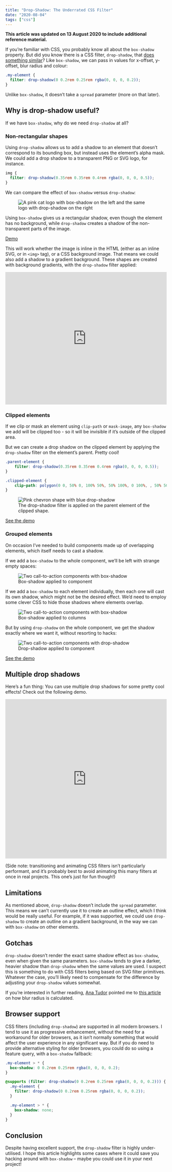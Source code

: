 ```yaml
---
title: "Drop-Shadow: The Underrated CSS Filter"
date: "2020-08-04"
tags: ["css"]
---
```


**This article was updated on 13 August 2020 to include additional reference material.**

If you’re familiar with CSS, you probably know all about the `box-shadow` property. But did you know there is a CSS filter, `drop-shadow`, that [does something similar](https://developer.mozilla.org/en-US/docs/Web/CSS/filter-function/drop-shadow)? Like `box-shadow`, we can pass in values for x-offset, y-offset, blur radius and colour:

```css
.my-element {
  filter: drop-shadow(0 0.2rem 0.25rem rgba(0, 0, 0, 0.2));
}
```

Unlike `box-shadow`, it doesn’t take a `spread` parameter (more on that later).

## Why is drop-shadow useful?

If we have `box-shadow`, why do we need `drop-shadow` at all?

### Non-rectangular shapes

Using `drop-shadow` allows us to add a shadow to an element that doesn’t correspond to its bounding box, but instead uses the element’s alpha mask. We could add a drop shadow to a transparent PNG or SVG logo, for instance.

```css
img {
  filter: drop-shadow(0.35rem 0.35rem 0.4rem rgba(0, 0, 0, 0.5));
}
```

We can compare the effect of `box-shadow` versus `drop-shadow`:

<figure>
  <img src="drop-shadow-01.jpg" alt="A pink cat logo with box-shadow on the left and the same logo with drop-shadow on the right">
</figure>

Using `box-shadow` gives us a rectangular shadow, even though the element has no background, while `drop-shadow` creates a shadow of the non-transparent parts of the image.

[Demo](https://codepen.io/michellebarker/pen/RwrXXby)

This will work whether the image is inline in the HTML (either as an inline SVG, or in `<img>` tag), or a CSS background image. That means we could also add a shadow to a gradient background. These shapes are created with background gradients, with the `drop-shadow` filter applied:

<iframe height="414" style="width: 100%;" scrolling="no" title="Gradient shapes with drop-shadow" src="https://codepen.io/michellebarker/embed/RwrXXaB?height=414&theme-id=dark&default-tab=result" frameborder="no" loading="lazy" allowtransparency="true" allowfullscreen="true">
  See the Pen <a href='https://codepen.io/michellebarker/pen/RwrXXaB'>Gradient shapes with drop-shadow</a> by Michelle Barker
  (<a href='https://codepen.io/michellebarker'>@michellebarker</a>) on <a href='https://codepen.io'>CodePen</a>.
</iframe>

### Clipped elements

If we clip or mask an element using `clip-path` or `mask-image`, any `box-shadow` we add will be clipped too - so it will be invisible if it’s outside of the clipped area.

But we can create a drop shadow on the clipped element by applying the `drop-shadow` filter on the element’s parent. Pretty cool!

```css
.parent-element {
	filter: drop-shadow(0.35rem 0.35rem 0.4rem rgba(0, 0, 0, 0.5));
}

.clipped-element {
	clip-path: polygon(0 0, 50% 0, 100% 50%, 50% 100%, 0 100%, , 50% 50%))
}
```

<figure>
  <img src="drop-shadow-02.jpg" alt="Pink chevron shape with blue drop-shadow">
  <figcaption>The drop-shadow filter is applied on the parent element of the clipped shape.</figcaption>
</figure>

[See the demo](https://codepen.io/michellebarker/pen/PoNYwvY)

### Grouped elements

On occasion I’ve needed to build components made up of overlapping elements, which itself needs to cast a shadow.

If we add a `box-shadow` to the whole component, we’ll be left with strange empty spaces:

<figure>
  <img src="drop-shadow-03.jpg" alt="Two call-to-action components with box-shadow">
  <figcaption>Box-shadow applied to component</figcaption>
</figure>

If we add a `box-shadow` to each element individually, then each one will cast its own shadow, which might not be the desired effect. We’d need to employ some clever CSS to hide those shadows where elements overlap.

<figure>
  <img src="drop-shadow-04.jpg" alt="Two call-to-action components with box-shadow">
  <figcaption>Box-shadow applied to columns</figcaption>
</figure>

But by using `drop-shadow` on the whole component, we get the shadow exactly where we want it, without resorting to hacks:

<figure>
  <img src="drop-shadow-05.jpg" alt="Two call-to-action components with drop-shadow">
  <figcaption>Drop-shadow applied to component</figcaption>
</figure>

[See the demo](https://codepen.io/michellebarker/pen/poyogzm)

## Multiple drop shadows

Here’s a fun thing: You can use multiple drop shadows for some pretty cool effects! Check out the following demo.

<iframe height="498" style="width: 100%;" scrolling="no" title="Multiple drop-shadows on clipped element" src="https://codepen.io/michellebarker/embed/MWygYdm?height=498&theme-id=dark&default-tab=result" frameborder="no" loading="lazy" allowtransparency="true" allowfullscreen="true">
  See the Pen <a href='https://codepen.io/michellebarker/pen/MWygYdm'>Multiple drop-shadows on clipped element</a> by Michelle Barker
  (<a href='https://codepen.io/michellebarker'>@michellebarker</a>) on <a href='https://codepen.io'>CodePen</a>.
</iframe>

(Side note: transitioning and animating CSS filters isn’t particularly performant, and it’s probably best to avoid animating this many filters at once in real projects. This one’s just for fun though!)

## Limitations

As mentioned above, `drop-shadow` doesn’t include the `spread` parameter. This means we can’t currently use it to create an outline effect, which I think would be really useful. For example, if it was supported, we could use `drop-shadow` to create an outline on a gradient background, in the way we can with `box-shadow` on other elements.

## Gotchas

`drop-shadow` doesn’t render the exact same shadow effect as `box-shadow`, even when given the same parameters. `box-shadow` tends to give a darker, heavier shadow than `drop-shadow` when the same values are used. I suspect this is something to do with CSS filters being based on SVG filter primitives. Whatever the case, you’ll likely need to compensate for the difference by adjusting your `drop-shadow` values somewhat.

<aside>
  <p>If you’re interested in further reading, <a href="https://twitter.com/anatudor">Ana Tudor</a> pointed me to <a href="https://dbaron.org/log/20110225-blur-radius">this article</a> on how blur radius is calculated.</p>
</aside>

## Browser support

CSS filters (including `drop-shadow`) are supported in all modern browsers. I tend to use it as progressive enhancement, without the need for a workaround for older browsers, as it isn’t normally something that would affect the user experience in any significant way. But if you do need to provide alternative styling for older browsers, you could do so using a feature query, with a `box-shadow` fallback:

```css
.my-element > * {
  box-shadow: 0 0.2rem 0.25rem rgba(0, 0, 0, 0.2);
}

@supports (filter: drop-shadow(0 0.2rem 0.25rem rgba(0, 0, 0, 0.2))) {
  .my-element {
    filter: drop-shadow(0 0.2rem 0.25rem rgba(0, 0, 0, 0.2));
  }

  .my-element > * {
    box-shadow: none;
  }
}
```

## Conclusion

Despite having excellent support, the `drop-shadow` filter is highly under-utilised. I hope this article highlights some cases where it could save you hacking around with `box-shadow` – maybe you could use it in your next project!
